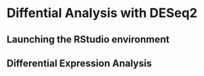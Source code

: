 # Diffential Analysis with DESeq2


## Launching the RStudio environment


## Differential Expression Analysis


